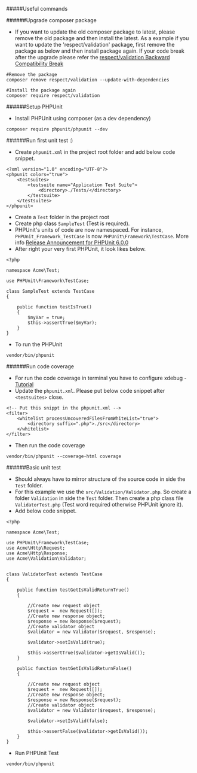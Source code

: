 #####Useful commands

######Upgrade composer package

- If you want to update the old composer package to latest, please 
remove the old package and then install the latest. As a example if 
you want to update the 'respect/validation' package, first remove the 
package as below and then install package again. If your code break after
the upgrade please refer the [respect/validation Backward Compatibility Break](https://github.com/Respect/Validation/wiki/Respect%5CValidation-1.0)

```
#Remove the package
composer remove respect/validation --update-with-dependencies

#Install the package again
composer require respect/validation
```


######Setup PHPUnit

- Install PHPUnit using composer (as a dev dependency)
```
composer require phpunit/phpunit --dev
```

######Run first unit test :)
- Create `phpunit.xml` in the project root folder and add below code snippet.

```
<?xml version="1.0" encoding="UTF-8"?>
<phpunit colors="true">
    <testsuites>
        <testsuite name="Application Test Suite">
            <directory>./Tests/</directory>
        </testsuite>
    </testsuites>
</phpunit>
```
- Create a `Test` folder in the project root
- Create php class `SampleTest` (Test is required).
- PHPUnit's units of code are now namespaced. For instance, `PHPUnit_Framework_TestCase` is now `PHPUnit\Framework\TestCase`. More info [Release Announcement for PHPUnit 6.0.0](https://github.com/sebastianbergmann/phpunit/wiki/Release-Announcement-for-PHPUnit-6.0.0)
- After right your very first PHPUnit, it look likes below.
```
<?php

namespace Acme\Test;

use PHPUnit\Framework\TestCase;

class SampleTest extends TestCase
{

    public function testIsTrue()
    {
        $myVar = true;
        $this->assertTrue($myVar);
    }
}
```
- To run the PHPUnit

```
vendor/bin/phpunit
```

######Run code coverage 
- For run the code coverage in terminal you have to configure xdebug - [Tutorial](http://blog.arroyolabs.com/2016/10/docker-xdebug/)
- Update the ` phpunit.xml `. Please put below code snippet after `<testsuites>` close.

```
<!-- Put this snippt in the phpunit.xml -->
<filter>
    <whitelist processUncoveredFilesFromWhiteList="true">
        <directory suffix=".php">./src</directory>
    </whitelist>
</filter>
```
 
- Then run the code coverage 
```
vendor/bin/phpunit --coverage-html coverage
```

######Basic unit test
- Should always have to mirror structure of the source code in side the `Test` folder.
- For this example we use the `src/Validation/Validator.php`. So create a folder `Validation` in side the `Test` folder.
Then create a php class file `ValidatorTest.php` (Test word required otherwise PHPUnit ignore it).
- Add below code snippet.
```
<?php

namespace Acme\Test;

use PHPUnit\Framework\TestCase;
use Acme\Http\Request;
use Acme\Http\Response;
use Acme\Validation\Validator;


class ValidatorTest extends TestCase
{

    public function testGetIsValidReturnTrue()
    {

        //Create new request object
        $request =  new Request([]);
        //Create new response object;
        $response = new Response($request);
        //Create validator object
        $validator = new Validator($request, $response);

        $validator->setIsValid(true);

        $this->assertTrue($validator->getIsValid());
    }

    public function testGetIsValidReturnFalse()
    {

        //Create new request object
        $request =  new Request([]);
        //Create new response object;
        $response = new Response($request);
        //Create validator object
        $validator = new Validator($request, $response);

        $validator->setIsValid(false);

        $this->assertFalse($validator->getIsValid());
    }
}
```
- Run PHPUnit Test
```
vendor/bin/phpunit
```

